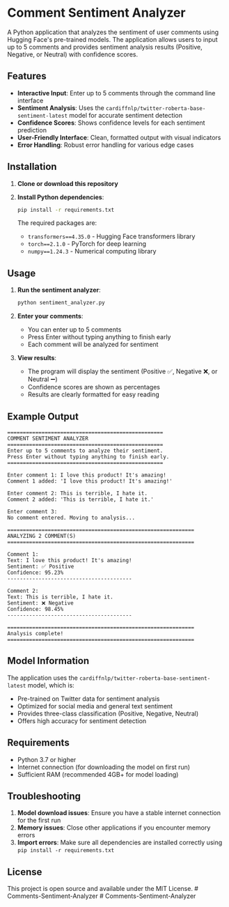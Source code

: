 # Comment Sentiment Analyzer

A Python application that analyzes the sentiment of user comments using Hugging Face's pre-trained models. The application allows users to input up to 5 comments and provides sentiment analysis results (Positive, Negative, or Neutral) with confidence scores.

## Features

- **Interactive Input**: Enter up to 5 comments through the command line interface
- **Sentiment Analysis**: Uses the `cardiffnlp/twitter-roberta-base-sentiment-latest` model for accurate sentiment detection
- **Confidence Scores**: Shows confidence levels for each sentiment prediction
- **User-Friendly Interface**: Clean, formatted output with visual indicators
- **Error Handling**: Robust error handling for various edge cases

## Installation

1. **Clone or download this repository**

2. **Install Python dependencies**:
   ```bash
   pip install -r requirements.txt
   ```

   The required packages are:
   - `transformers==4.35.0` - Hugging Face transformers library
   - `torch==2.1.0` - PyTorch for deep learning
   - `numpy==1.24.3` - Numerical computing library

## Usage

1. **Run the sentiment analyzer**:
   ```bash
   python sentiment_analyzer.py
   ```

2. **Enter your comments**:
   - You can enter up to 5 comments
   - Press Enter without typing anything to finish early
   - Each comment will be analyzed for sentiment

3. **View results**:
   - The program will display the sentiment (Positive ✅, Negative ❌, or Neutral ➖)
   - Confidence scores are shown as percentages
   - Results are clearly formatted for easy reading

## Example Output

```
==================================================
COMMENT SENTIMENT ANALYZER
==================================================
Enter up to 5 comments to analyze their sentiment.
Press Enter without typing anything to finish early.
==================================================

Enter comment 1: I love this product! It's amazing!
Comment 1 added: 'I love this product! It's amazing!'

Enter comment 2: This is terrible, I hate it.
Comment 2 added: 'This is terrible, I hate it.'

Enter comment 3: 
No comment entered. Moving to analysis...

============================================================
ANALYZING 2 COMMENT(S)
============================================================

Comment 1:
Text: I love this product! It's amazing!
Sentiment: ✅ Positive
Confidence: 95.23%
----------------------------------------

Comment 2:
Text: This is terrible, I hate it.
Sentiment: ❌ Negative
Confidence: 98.45%
----------------------------------------

============================================================
Analysis complete!
============================================================
```

## Model Information

The application uses the `cardiffnlp/twitter-roberta-base-sentiment-latest` model, which is:
- Pre-trained on Twitter data for sentiment analysis
- Optimized for social media and general text sentiment
- Provides three-class classification (Positive, Negative, Neutral)
- Offers high accuracy for sentiment detection

## Requirements

- Python 3.7 or higher
- Internet connection (for downloading the model on first run)
- Sufficient RAM (recommended 4GB+ for model loading)

## Troubleshooting

1. **Model download issues**: Ensure you have a stable internet connection for the first run
2. **Memory issues**: Close other applications if you encounter memory errors
3. **Import errors**: Make sure all dependencies are installed correctly using `pip install -r requirements.txt`

## License

This project is open source and available under the MIT License. #   C o m m e n t s - S e n t i m e n t - A n a l y z e r  
 #   C o m m e n t s - S e n t i m e n t - A n a l y z e r  
 